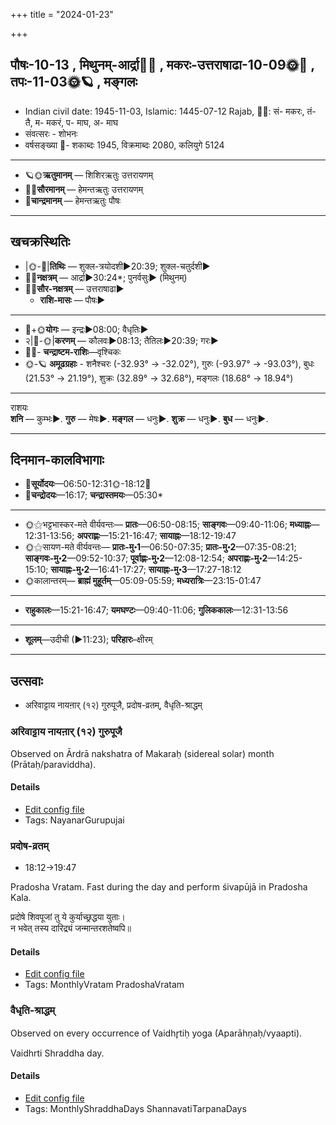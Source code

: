 +++
title = "2024-01-23"

+++
## पौषः-10-13  ,  मिथुनम्-आर्द्रा🌛🌌  ,  मकरः-उत्तराषाढा-10-09🌞🌌  ,  तपः-11-03🌞🪐  ,  मङ्गलः
- Indian civil date: 1945-11-03, Islamic: 1445-07-12 Rajab, 🌌🌞: सं- मकरः, तं- तै, म- मकरं, प- माघ, अ- माघ
- संवत्सरः - शोभनः
- वर्षसङ्ख्या 🌛- शकाब्दः 1945, विक्रमाब्दः 2080, कलियुगे 5124
___________________
- 🪐🌞**ऋतुमानम्** — शिशिरऋतुः उत्तरायणम्
- 🌌🌞**सौरमानम्** — हेमन्तऋतुः उत्तरायणम्
- 🌛**चान्द्रमानम्** — हेमन्तऋतुः पौषः
___________________


## खचक्रस्थितिः
- |🌞-🌛|**तिथिः** — शुक्ल-त्रयोदशी►20:39; शुक्ल-चतुर्दशी►  
- 🌌🌛**नक्षत्रम्** — आर्द्रा►30:24*; पुनर्वसुः► (मिथुनम्)  
- 🌌🌞**सौर-नक्षत्रम्** — उत्तराषाढा►  
  - **राशि-मासः** — पौषः► 
___________________
- 🌛+🌞**योगः** — इन्द्रः►08:00; वैधृतिः►  
- २|🌛-🌞|**करणम्** — कौलवः►08:13; तैतिलः►20:39; गरः►  
- 🌌🌛- **चन्द्राष्टम-राशिः**—वृश्चिकः  
- 🌞-🪐 **अमूढग्रहाः** - शनैश्चरः (-32.93° → -32.02°), गुरुः (-93.97° → -93.03°), बुधः (21.53° → 21.19°), शुक्रः (32.89° → 32.68°), मङ्गलः (18.68° → 18.94°)
___________________
राशयः  
**शनि** — कुम्भः►. **गुरु** — मेषः►. **मङ्गल** — धनुः►. **शुक्र** — धनुः►. **बुध** — धनुः►. 
___________________


## दिनमान-कालविभागाः
- 🌅**सूर्योदयः**—06:50-12:31🌞️-18:12🌇  
- 🌛**चन्द्रोदयः**—16:17; **चन्द्रास्तमयः**—05:30*  
___________________
- 🌞⚝भट्टभास्कर-मते वीर्यवन्तः— **प्रातः**—06:50-08:15; **साङ्गवः**—09:40-11:06; **मध्याह्नः**—12:31-13:56; **अपराह्णः**—15:21-16:47; **सायाह्नः**—18:12-19:47  
- 🌞⚝सायण-मते वीर्यवन्तः— **प्रातः-मु॰1**—06:50-07:35; **प्रातः-मु॰2**—07:35-08:21; **साङ्गवः-मु॰2**—09:52-10:37; **पूर्वाह्णः-मु॰2**—12:08-12:54; **अपराह्णः-मु॰2**—14:25-15:10; **सायाह्नः-मु॰2**—16:41-17:27; **सायाह्नः-मु॰3**—17:27-18:12  
- 🌞कालान्तरम्— **ब्राह्मं मुहूर्तम्**—05:09-05:59; **मध्यरात्रिः**—23:15-01:47  
___________________
- **राहुकालः**—15:21-16:47; **यमघण्टः**—09:40-11:06; **गुलिककालः**—12:31-13:56  
___________________
- **शूलम्**—उदीची (►11:23); **परिहारः**–क्षीरम्  
___________________

## उत्सवाः
- अरिवाट्टाय नायऩार् (१२) गुरुपूजै, प्रदोष-व्रतम्, वैधृति-श्राद्धम्
### अरिवाट्टाय नायऩार् (१२) गुरुपूजै

Observed on Ārdrā nakshatra of Makaraḥ (sidereal solar) month (Prātaḥ/paraviddha). 



#### Details
- [Edit config file](https://github.com/jyotisham/adyatithi/blob/master/mahApuruSha/nAyanAr/sidereal_solar_month/nakshatra/10/06/arivATTAya_nAyan2Ar_%2812%29_gurupUjai.toml)
- Tags: NayanarGurupujai


### प्रदोष-व्रतम्
- 18:12→19:47



Pradosha Vratam. Fast during the day and perform śivapūjā in Pradosha Kala.

प्रदोषे  शिवपूजां  तु  ये  कुर्याच्छ्रद्धया  युताः।  
न  भवेत्  तस्य  दारिद्र्यं  जन्मान्तरशतेष्वपि॥



#### Details
- [Edit config file](https://github.com/jyotisham/adyatithi/blob/master/time_focus/monthly/pradoSha/description_only/pradOSa-vratam.toml)
- Tags: MonthlyVratam PradoshaVratam


### वैधृति-श्राद्धम्

Observed on every occurrence of Vaidhr̥tiḥ yoga (Aparāhṇaḥ/vyaapti). 

Vaidhrti Shraddha day.

#### Details
- [Edit config file](https://github.com/jyotisham/adyatithi/blob/master/devatA/pitR/sidereal_solar_month/yoga/00/27/vaidhRti-zrAddham.toml)
- Tags: MonthlyShraddhaDays ShannavatiTarpanaDays


